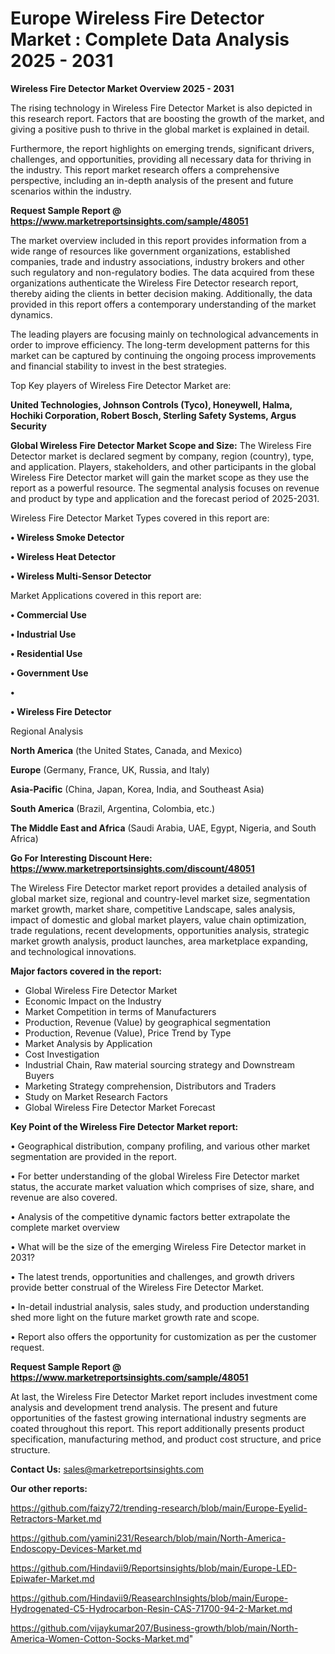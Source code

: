 # Europe Wireless Fire Detector Market : Complete Data Analysis 2025 - 2031

<Strong> Wireless Fire Detector Market Overview 2025 - 2031</strong>

The rising technology in Wireless Fire Detector Market is also depicted in this research report. Factors that are boosting the growth of the market, and giving a positive push to thrive in the global market is explained in detail.

Furthermore, the report highlights on emerging trends, significant drivers, challenges, and opportunities, providing all necessary data for thriving in the industry. This report market research offers a comprehensive perspective, including an in-depth analysis of the present and future scenarios within the industry.

<strong>Request Sample Report @ <a href=https://www.marketreportsinsights.com/sample/48051>https://www.marketreportsinsights.com/sample/48051</a></strong>

The market overview included in this report provides information from a wide range of resources like government organizations, established companies, trade and industry associations, industry brokers and other such regulatory and non-regulatory bodies. The data acquired from these organizations authenticate the Wireless Fire Detector research report, thereby aiding the clients in better decision making. Additionally, the data provided in this report offers a contemporary understanding of the market dynamics.

The leading players are focusing mainly on technological advancements in order to improve efficiency. The long-term development patterns for this market can be captured by continuing the ongoing process improvements and financial stability to invest in the best strategies.

Top Key players of Wireless Fire Detector Market are:

<strong>United Technologies, Johnson Controls (Tyco), Honeywell, Halma, Hochiki Corporation, Robert Bosch, Sterling Safety Systems, Argus Security</strong>

<strong><b>Global Wireless Fire Detector Market Scope and Size:</b></strong>
The Wireless Fire Detector market is declared segment by company, region (country), type, and application. Players, stakeholders, and other participants in the global Wireless Fire Detector market will gain the market scope as they use the report as a powerful resource. The segmental analysis focuses on revenue and product by type and application and the forecast period of 2025-2031.

Wireless Fire Detector Market Types covered in this report are:

<strong>•  Wireless Smoke Detector

•  Wireless Heat Detector

•  Wireless Multi-Sensor Detector</strong>

Market Applications covered in this report are:

<strong>•  Commercial Use

•  Industrial Use

•  Residential Use

•  Government Use

•  

•  Wireless Fire Detector</strong> 

Regional Analysis

<strong>North America</strong> (the United States, Canada, and Mexico)

<strong>Europe</strong> (Germany, France, UK, Russia, and Italy)

<strong>Asia-Pacific</strong> (China, Japan, Korea, India, and Southeast Asia)

<strong>South America</strong> (Brazil, Argentina, Colombia, etc.)

<strong>The Middle East and Africa</strong> (Saudi Arabia, UAE, Egypt, Nigeria, and South Africa)

<strong>Go For Interesting Discount Here: <a href=https://www.marketreportsinsights.com/discount/48051>https://www.marketreportsinsights.com/discount/48051</a></strong>

The Wireless Fire Detector market report provides a detailed analysis of global market size, regional and country-level market size, segmentation market growth, market share, competitive Landscape, sales analysis, impact of domestic and global market players, value chain optimization, trade regulations, recent developments, opportunities analysis, strategic market growth analysis, product launches, area marketplace expanding, and technological innovations.

<strong><b>Major factors covered in the report:</b></strong>
<ul>
  <li>Global Wireless Fire Detector Market </li>
  <li>Economic Impact on the Industry</li>
  <li>Market Competition in terms of Manufacturers</li>
  <li>Production, Revenue (Value) by geographical segmentation</li>
  <li>Production, Revenue (Value), Price Trend by Type</li>
  <li>Market Analysis by Application</li>
  <li>Cost Investigation</li>
  <li>Industrial Chain, Raw material sourcing strategy and Downstream Buyers</li>
  <li>Marketing Strategy comprehension, Distributors and Traders</li>
  <li>Study on Market Research Factors</li>
  <li>Global Wireless Fire Detector Market Forecast</li>
</ul>

<strong><b>Key Point of the Wireless Fire Detector Market report:</b></strong>

• Geographical distribution, company profiling, and various other market segmentation are provided in the report.

• For better understanding of the global Wireless Fire Detector market status, the accurate market valuation which comprises of size, share, and revenue are also covered.

• Analysis of the competitive dynamic factors better extrapolate the complete market overview

• What will be the size of the emerging Wireless Fire Detector market in 2031?

• The latest trends, opportunities and challenges, and growth drivers provide better construal of the Wireless Fire Detector Market.

• In-detail industrial analysis, sales study, and production understanding shed more light on the future market growth rate and scope.

• Report also offers the opportunity for customization as per the customer request.

<strong>Request Sample Report @ <a href=https://www.marketreportsinsights.com/sample/48051>https://www.marketreportsinsights.com/sample/48051</a></strong>

At last, the Wireless Fire Detector Market report includes investment come analysis and development trend analysis. The present and future opportunities of the fastest growing international industry segments are coated throughout this report. This report additionally presents product specification, manufacturing method, and product cost structure, and price structure.

<strong>Contact Us:</strong>
sales@marketreportsinsights.com

<strong>Our other reports:</strong>

<a href=https://github.com/faizy72/trending-research/blob/main/Europe-Eyelid-Retractors-Market.md>https://github.com/faizy72/trending-research/blob/main/Europe-Eyelid-Retractors-Market.md</a>

<a href=https://github.com/yamini231/Research/blob/main/North-America-Endoscopy-Devices-Market.md>https://github.com/yamini231/Research/blob/main/North-America-Endoscopy-Devices-Market.md</a>

<a href=https://github.com/Hindavii9/Reportsinsights/blob/main/Europe-LED-Epiwafer-Market.md>https://github.com/Hindavii9/Reportsinsights/blob/main/Europe-LED-Epiwafer-Market.md</a>

<a href=https://github.com/Hindavii9/ReasearchInsights/blob/main/Europe-Hydrogenated-C5-Hydrocarbon-Resin-CAS-71700-94-2-Market.md>https://github.com/Hindavii9/ReasearchInsights/blob/main/Europe-Hydrogenated-C5-Hydrocarbon-Resin-CAS-71700-94-2-Market.md</a>

<a href=https://github.com/vijaykumar207/Business-growth/blob/main/North-America-Women-Cotton-Socks-Market.md>https://github.com/vijaykumar207/Business-growth/blob/main/North-America-Women-Cotton-Socks-Market.md</a>"
